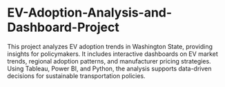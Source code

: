 # EV-Adoption-Analysis-and-Dashboard-Project
This project analyzes EV adoption trends in Washington State, providing insights for policymakers. It includes interactive dashboards on EV market trends, regional adoption patterns, and manufacturer pricing strategies. Using Tableau, Power BI, and Python, the analysis supports data-driven decisions for sustainable transportation policies.
